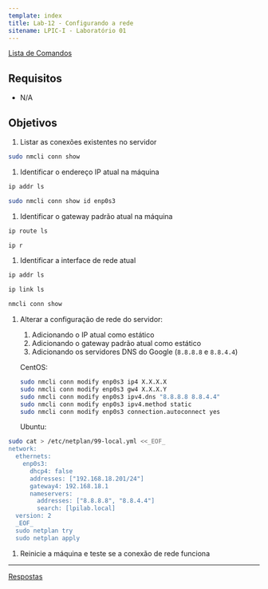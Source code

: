 ```yaml
---
template: index
title: Lab-12 - Configurando a rede
sitename: LPIC-I - Laboratório 01
---
```


[Lista de Comandos](../comandos.md)

## Requisitos

- N/A

<!--
 Desabilitar o `systemd-resolved`:

    ```bash
    sudo systemctl disable systemd-resolved
    sudo systemctl stop systemd-resolved
    sudo rm -f /etc/resolv.conf
    ```

    Editar o arquivo `/etc/NetworkManager/NetworkManager.conf` e logo abaixo do `[main]` acrescentar a linha:

    ```
    [main]
    dns=default
    ```
    -->

## Objetivos

1. Listar as conexões existentes no servidor

```bash
sudo nmcli conn show
```

1. Identificar o endereço IP atual na máquina

```bash
ip addr ls
```

```bash
sudo nmcli conn show id enp0s3
```

1. Identificar o gateway padrão atual na máquina

```bash
ip route ls
```

```bash
ip r
```

1. Identificar a interface de rede atual

```bash
ip addr ls
```

```bash
ip link ls
```

```bash
nmcli conn show
```

1. Alterar a configuração de rede do servidor:
    1. Adicionando o IP atual como estático
    1. Adicionando o gateway padrão atual como estático
    1. Adicionando os servidores DNS do Google (`8.8.8.8` e `8.8.4.4`)

      CentOS:

      ```bash
      sudo nmcli conn modify enp0s3 ip4 X.X.X.X
      sudo nmcli conn modify enp0s3 gw4 X.X.X.Y
      sudo nmcli conn modify enp0s3 ipv4.dns "8.8.8.8 8.8.4.4"
      sudo nmcli conn modify enp0s3 ipv4.method static
      sudo nmcli conn modify enp0s3 connection.autoconnect yes
      ```

      Ubuntu:

```bash
sudo cat > /etc/netplan/99-local.yml <<_EOF_
network:
  ethernets:
    enp0s3:
      dhcp4: false
      addresses: ["192.168.18.201/24"]
      gateway4: 192.168.18.1
      nameservers:
        addresses: ["8.8.8.8", "8.8.4.4"]
        search: [lpilab.local]
  version: 2
  _EOF_
  sudo netplan try
  sudo netplan apply
  ```

1. Reinicie a máquina e teste se a conexão de rede funciona


------------
[Respostas](respostas.md)
